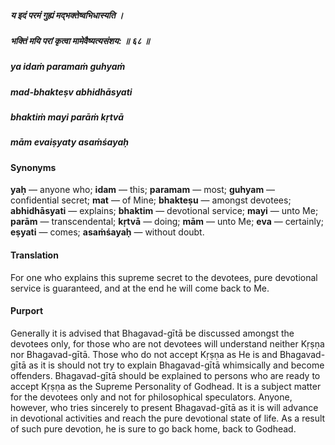 ##### य इदं परमं गुह्यं मद्भक्तेष्वभिधास्यति ।
##### भक्तिं मयि परां कृत्वा मामेवैष्यत्यसंशय: ॥ ६८ ॥

##### ya idaṁ paramaṁ guhyaṁ
##### mad-bhakteṣv abhidhāsyati
##### bhaktiṁ mayi parāṁ kṛtvā
##### mām evaiṣyaty asaṁśayaḥ

#### Synonyms

**yaḥ** — anyone who; **idam** — this; **paramam** — most; **guhyam** — confidential secret; **mat** — of Mine; **bhakteṣu** — amongst devotees; **abhidhāsyati** — explains; **bhaktim** — devotional service; **mayi** — unto Me; **parām** — transcendental; **kṛtvā** — doing; **mām** — unto Me; **eva** — certainly; **eṣyati** — comes; **asaṁśayaḥ** — without doubt.

#### Translation

For one who explains this supreme secret to the devotees, pure devotional service is guaranteed, and at the end he will come back to Me.

#### Purport

Generally it is advised that Bhagavad-gītā be discussed amongst the devotees only, for those who are not devotees will understand neither Kṛṣṇa nor Bhagavad-gītā. Those who do not accept Kṛṣṇa as He is and Bhagavad-gītā as it is should not try to explain Bhagavad-gītā whimsically and become offenders. Bhagavad-gītā should be explained to persons who are ready to accept Kṛṣṇa as the Supreme Personality of Godhead. It is a subject matter for the devotees only and not for philosophical speculators. Anyone, however, who tries sincerely to present Bhagavad-gītā as it is will advance in devotional activities and reach the pure devotional state of life. As a result of such pure devotion, he is sure to go back home, back to Godhead.